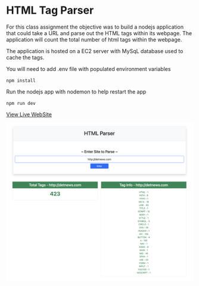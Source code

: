 # HTML Tag Parser

For this class assignment the objective was to build a nodejs application that could take a URL and parse out the HTML tags within its webpage. The application will count the total number of html tags within the webpage.

The application is hosted on a EC2 server with MySqL database used to cache the tags.

You will need to add .env file with populated environment variables

```
npm install
```
Run the nodejs app with nodemon to help restart the app
```
npm run dev
```
[View Live WebSite](https://thelowerorbit.com:5000)

![alt text](image.png)